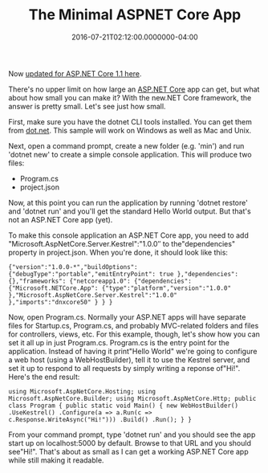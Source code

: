 ﻿---
title: The Minimal ASPNET Core App
date: "2016-07-21T02:12:00.0000000-04:00"
description: There's no upper limit on how large an ASP.NET Core app can get,
featuredImage: /img/aspnetcore-logo.png
---

Now [updated for ASP.NET Core 1.1 here](http://ardalis.com/the-minimal-aspnet-1-1-app).

There's no upper limit on how large an [ASP.NET Core](http://docs.asp.net/) app can get, but what about how small you can make it? With the new.NET Core framework, the answer is pretty small. Let's see just how small.

First, make sure you have the dotnet CLI tools installed. You can get them from [dot.net](http://dot.net/). This sample will work on Windows as well as Mac and Unix.

Next, open a command prompt, create a new folder (e.g. 'min') and run 'dotnet new' to create a simple console application. This will produce two files:

* Program.cs
* project.json

Now, at this point you can run the application by running 'dotnet restore' and 'dotnet run' and you'll get the standard Hello World output. But that's not an ASP.NET Core app (yet).

To make this console application an ASP.NET Core app, you need to add "Microsoft.AspNetCore.Server.Kestrel":"1.0.0″ to the"dependencies" property in project.json. When you're done, it should look like this:

`{"version":"1.0.0-*","buildOptions": {"debugType":"portable","emitEntryPoint": true
 },"dependencies": {},"frameworks": {"netcoreapp1.0": {"dependencies": {"Microsoft.NETCore.App": {"type":"platform","version":"1.0.0"
 },"Microsoft.AspNetCore.Server.Kestrel":"1.0.0"
 },"imports":"dnxcore50"
 }
 }
}`

Now, open Program.cs. Normally your ASP.NET apps will have separate files for Startup.cs, Program.cs, and probably MVC-related folders and files for controllers, views, etc. For this example, though, let's show how you can set it all up in just Program.cs. Program.cs is the entry point for the application. Instead of having it print"Hello World" we're going to configure a web host (using a WebHostBuilder), tell it to use the Kestrel server, and set it up to respond to all requests by simply writing a reponse of"Hi!". Here's the end result:

`using Microsoft.AspNetCore.Hosting; using Microsoft.AspNetCore.Builder;
using Microsoft.AspNetCore.Http;
public class Program
{
 public static void Main()
 {
 new WebHostBuilder()
.UseKestrel()
.Configure(a => a.Run(c => c.Response.WriteAsync("Hi!")))
.Build()
.Run();
 }
}`

From your command prompt, type 'dotnet run' and you should see the app start up on localhost:5000 by default. Browse to that URL and you should see"Hi!". That's about as small as I can get a working ASP.NET Core app while still making it readable.


